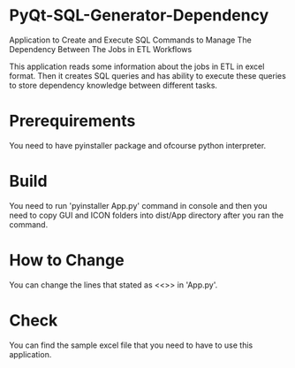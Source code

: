 # PyQt-SQL-Generator-Dependency
Application to Create and Execute SQL Commands to Manage The Dependency Between The Jobs in ETL Workflows

This application reads some information about the jobs in ETL in excel format. Then it creates SQL queries and has ability to execute these queries to store dependency knowledge between different tasks.

# Prerequirements
You need to have pyinstaller package and ofcourse python interpreter.

# Build
You need to run 'pyinstaller App.py' command in console and then you need to copy GUI and ICON folders into dist/App directory after you ran the command.

# How to Change
You can change the lines that stated as <<<MASKED>>> in 'App.py'.

# Check
You can find the sample excel file that you need to have to use this application.
